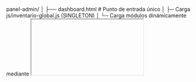 panel-admin/
│
├── dashboard.html          # Punto de entrada único
│   ├─ Carga js/inventario-global.js (SINGLETON)
│   └─ Carga módulos dinámicamente mediante <iframe> o AJAX
│
├── css/
│   ├── main.css            # Estilos globales (compartidos)
│   └── responsive.css      # Media queries (compartidas)
│
├── js/
│   └── inventario-global.js  # Cerebro del sistema
│       ├── Estado global
│       ├── API de inventario
│       ├── Gestión de almacenes
│       └── Sistema de eventos
│
└── modules/                # Módulos autocontenidos
    │
    ├── inventario.html     # Vista de inventario
    │   ├── UI específica
    │   ├── Escucha eventos
    │   └── Sólo lógica de presentación
    │
    ├── almacén.html        # Gestión de almacenes
    │   ├── UI específica
    │   ├── Modifica estado global
    │   └── Dispara eventos
    │
    └── [otros módulos...]  # Misma estructura
        ├── proyectos.html
        ├── requisición.html
        ├── proveedores.html
        └── soporte.html

FLUJO DE DATOS:
1. dashboard.html
   │
   ├─ ① Carga inventario-global.js
   │  (crea instancia única)
   │
   └─ ② Carga módulos/*.html
      │
      ├─ almacén.html ◄───┐
      │  ├─ ③ Modifica estado │
      │  └─ ④ Dispara evento ─┘
      │
      └─ inventario.html
         ├─ ⑤ Escucha evento ◄──┐
         └─ ⑥ Actualiza vista    │
                                 │
localStorage (sync) ◄────────────┘


+-----------------------------------------------------------------------------------+
|                                ESTRUCTURA DEL SISTEMA                             |
+-----------------------------------------------------------------------------------+
|                                                                                   |
|  +----------------------------+                                                   |
|  |       dashboard.html       |  <-- Punto de entrada único                       |
|  | (Carga UNA SOLA VEZ el     |                                                   |
|  |  inventario-global.js)     |                                                   |
|  +-------------|--------------+                                                   |
|                |                                                                  |
|                | Carga Módulos (HTML)                                             |
|                |                                                                  |
|  +-------------|----------------------------------------------------------------+ |
|  |             |                                                                | |
|  |  +----------v---------+   +----------------+   +----------------+            | |
|  |  |    almacen.html    |   | inventario.html|   |  otros.html... |            | |
|  |  +----------|---------+   +-------|--------+   +----------------+            | |
|  |             |                 ^  |                                          | |
|  |             | 1. El usuario   |  | 4. El módulo lee                         | |
|  |             |    guarda un    |  |    los datos y                           | |
|  |             |    producto.    |  |    actualiza su                          | |
|  |             |                 |  |    propia vista.                         | |
|  |             v                 |  |                                          | |
|  |  +----------+-----------------v--+-----------------+                        | |
|  |  |         localStorage ("inventarioCompartido")   |  <-- Estado Central    | |
|  |  +----------+-----------------^--+-----------------+    Persistente         | |
|  |             |                 |                                             | |
|  |             | 2. El módulo    | 3. El evento notifica a                     | |
|  |             |    actualiza     |    todos los módulos que                   | |
|  |             |    localStorage. |    hay un cambio.                          | |
|  |             |                 |                                             | |
|  |             v                 |                                             | |
|  |  +----------+-----------------v--+-----------------+                        | |
|  |  |    window.dispatchEvent('inventarioActualizado')   |  <-- Sistema de     | |
|  |  +----------------------------------------------------+    Notificación     | |
|  |                                                                             | |
|  |  +---------------------------------------+                                   | |
|  |  |       js/inventario-global.js         |  <-- Fuente única de verdad       | |
|  |  |                                       |                                   | |
|  |  | - Maneja toda la lógica de inventario |                                   | |
|  |  | - Centraliza acceso a localStorage    |                                   | |
|  |  | - Dispara eventos de actualización    |                                   | |
|  |  +---------------------------------------+                                   | |
|  |                                                                             | |
|  +-----------------------------------------------------------------------------+ |
|                                                                                   |
|  FLUJO DETALLADO:                                                                 |
|                                                                                   |
|  1. Usuario interactúa con almacén.html:                                          |
|     - Agrega/edita producto                                                       |
|     - Llama a InventarioCompartido.actualizarProducto()                           |
|                                                                                   |
|  2. inventario-global.js:                                                         |
|     - Actualiza sus datos internos                                                |
|     - Guarda en localStorage                                                      |
|     - Dispara evento 'inventarioActualizado'                                      |
|                                                                                   |
|  3. inventario.html (y otros módulos):                                            |
|     - Escuchan evento 'inventarioActualizado'                                     |
|     - Vuelven a leer datos de localStorage                                        |
|     - Actualizan sus vistas                                                       |
|                                                                                   |
|  4. dashboard.html:                                                               |
|     - Solo sirve como contenedor principal                                        |
|     - Carga inicial de inventario-global.js                                       |
|                                                                                   |
+-----------------------------------------------------------------------------------+


